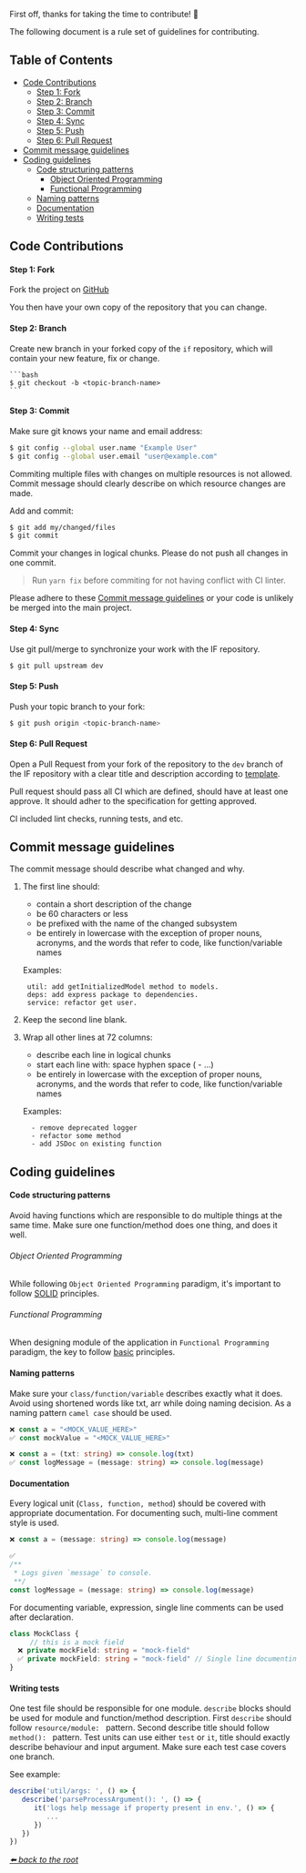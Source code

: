 
First off, thanks for taking the time to contribute! 🎉

The following document is a rule set of guidelines for contributing.

## Table of Contents <!-- omit from toc -->

- [Code Contributions](#code-contributions)
    - [Step 1: Fork](#step-1-fork)
    - [Step 2: Branch](#step-2-branch)
    - [Step 3: Commit](#step-3-commit)
    - [Step 4: Sync](#step-4-sync)
    - [Step 5: Push](#step-5-push)
    - [Step 6: Pull Request](#step-6-pull-request)
- [Commit message guidelines](#commit-message-guidelines)
- [Coding guidelines](#coding-guidelines)
    - [Code structuring patterns](#code-structuring-patterns)
        - [Object Oriented Programming](#object-oriented-programming)
        - [Functional Programming](#functional-programming)
    - [Naming patterns](#naming-patterns)
    - [Documentation](#documentation)
    - [Writing tests](#writing-tests)

## Code Contributions

#### Step 1: Fork

Fork the project on [GitHub](git@github.com:Green-Software-Foundation/if.git)

You then have your own copy of the repository that you can change. 

#### Step 2: Branch

Create new branch in your forked copy of the `if` repository, which will contain your new feature, fix or change. 

    ```bash
    $ git checkout -b <topic-branch-name>
    ```

#### Step 3: Commit

Make sure git knows your name and email address:

   ```bash
   $ git config --global user.name "Example User"
   $ git config --global user.email "user@example.com"
   ```

Commiting multiple files with changes on multiple resources is not allowed.
Commit message should clearly describe on which resource changes are made.

Add and commit:

   ```bash
   $ git add my/changed/files
   $ git commit
   ```  
    
Commit your changes in logical chunks. Please do not push all changes in one commit.

> Run `yarn fix` before commiting for not having conflict with CI linter.

Please adhere to these [Commit message guidelines](#commit-message-guidelines)
   or your code is unlikely be merged into the main project.

#### Step 4: Sync

Use git pull/merge to synchronize your work with the IF repository.

   ```bash
   $ git pull upstream dev
   ```
   
#### Step 5: Push

Push your topic branch to your fork:

   ```bash
   $ git push origin <topic-branch-name>
   ```

#### Step 6: Pull Request

Open a Pull Request from your fork of the repository to the `dev` branch of the IF repository with a clear title and description according to [template](.github/PULL_REQUEST_TEMPLATE.md).

Pull request should pass all CI which are defined, should have at least one approve. It should adher to the specification for getting approved.

CI included lint checks, running tests, and etc.

## Commit message guidelines

The commit message should describe what changed and why.

   1. The first line should:
       * contain a short description of the change
       * be 60 characters or less
       * be prefixed with the name of the changed subsystem
       * be entirely in lowercase with the exception of proper nouns, acronyms, and the words that refer to code,
         like function/variable names
        
       Examples:
       
       ```
        util: add getInitializedModel method to models.
        deps: add express package to dependencies.
        service: refactor get user.
       ```
   2. Keep the second line blank. 
          
   3. Wrap all other lines at 72 columns:
      * describe each line in logical chunks
      * start each line with: space hyphen space ( - ...)
      * be entirely in lowercase with the exception of proper nouns, acronyms, and the words that refer to code,
        like function/variable names
      
      Examples:
      
      ```    
        - remove deprecated logger
        - refactor some method
        - add JSDoc on existing function
      ```
## Coding guidelines

#### Code structuring patterns

Avoid having functions which are responsible to do multiple things at the same time. Make sure one function/method does one thing, and does it well. 

###### Object Oriented Programming

While following `Object Oriented Programming` paradigm, it's important to follow [SOLID](https://en.wikipedia.org/wiki/SOLID) principles.

###### Functional Programming

When designing module of the application in `Functional Programming` paradigm, the key to follow [basic](https://dev.to/jamesrweb/principles-of-functional-programming-4b7c) principles.

#### Naming patterns

Make sure your `class/function/variable` describes exactly what it does. Avoid using shortened words like txt, arr while doing naming decision. As a naming pattern `camel case` should be used.

```ts
❌ const a = "<MOCK_VALUE_HERE>"
✅ const mockValue = "<MOCK_VALUE_HERE>"

❌ const a = (txt: string) => console.log(txt)
✅ const logMessage = (message: string) => console.log(message)
```

#### Documentation

Every logical unit (`Class, function, method`) should be covered with appropriate documentation. For documenting such, multi-line comment style is used.

```ts
❌ const a = (message: string) => console.log(message)

✅
/**
 * Logs given `message` to console.
 **/
const logMessage = (message: string) => console.log(message)
```

For documenting variable, expression, single line comments can be used after declaration.

```ts
class MockClass {
     // this is a mock field
  ❌ private mockField: string = "mock-field"
  ✅ private mockField: string = "mock-field" // Single line documenting style is used.
}
```

#### Writing tests

One test file should be responsible for one module. `describe` blocks should be used for module and function/method description. First `describe` should follow `resource/module: ` pattern. Second describe title should follow  `method(): ` pattern. Test units can use either `test` or `it`, title should exactly describe behaviour and input argument. Make sure each test case covers one branch.

See example: 
```ts
describe('util/args: ', () => {
   describe('parseProcessArgument(): ', () => {
      it('logs help message if property present in env.', () => {
         ...
      })
   })
})
```

*[⬅️ back to the root](/README.md#ief)*
